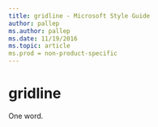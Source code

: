 ```yaml
---
title: gridline - Microsoft Style Guide
author: pallep
ms.author: pallep
ms.date: 11/19/2016
ms.topic: article
ms.prod = non-product-specific
---
```


# gridline

One word.
